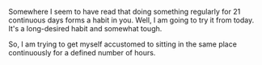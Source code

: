 Somewhere I seem to have read that doing something regularly for 21 continuous
days forms a habit in you.  Well, I am going to try it from today. It's a
long-desired habit and somewhat tough.

So, I am trying to get myself accustomed to sitting in the same place
continuously for a defined number of hours.